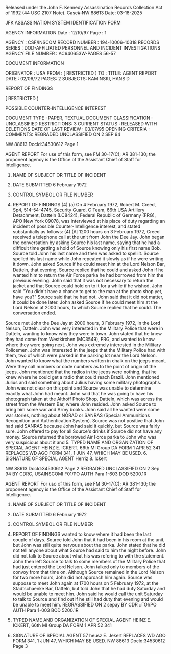 Released under the John F. Kennedy
Assassination Records Collection Act of
1992 (44 USC 2107 Note). Case#:NW
88613 Date: 03-18-2025

JFK ASSASSINATION SYSTEM
IDENTIFICATION FORM

AGENCY INFORMATION
Date : 12/10/97
Page : 1

AGENCY : CSF/INSCOM
RECORD NUMBER : 194-10006-10318
RECORDS SERIES : DOD-AFFILIATED PERSONNEL AND INCIDENT INVESTIGATIONS
AGENCY FILE NUMBER : AC640653W-PAGES 56-57

DOCUMENT INFORMATION

ORIGINATOR : USA
FROM : [ RESTRICTED )
TO :
TITLE: AGENT REPORT
DATE : 02/06/72
PAGES: 2
SUBJECTS: KAMINSKI, HANS D

REPORT OF FINDINGS

[ RESTRICTED )

POSSIBLE COUNTER-INTELLIGENCE INTEREST

DOCUMENT TYPE : PAPER, TEXTUAL DOCUMENT
CLASSIFICATION : UNCLASSIFIED
RESTRICTIONS: 3
CURRENT STATUS : RELEASED WITH DELETIONS
DATE OF LAST REVIEW : 03/07/95
OPENING CRITERIA :
COMMENTS: REGRADED UNCLASSIFIED ON 2 SEP 94

NW 88613 Docld:34530612 Page 1

AGENT REPORT
For use of this form, see FM 30-17(C); AR 381-130; the proponent agency is the Office of the Assistant Chief of Staff for Intelligence.
1. NAME OF SUBJECT OR TITLE OF INCIDENT
2. DATE SUBMITTED
6 February 1972
3. CONTROL SYMBOL OR FILE NUMBER

4. REPORT OF FINDINGS
(4)
(a) On 4 February 1972, Robert M. Creed, Sp4, 514-54-4745, Security
Guard, C Team, 66th USA Artillery Detachment, Datteln (LC8424), Federal
Republic of Germany (FRG), APO New York 09078, was interviewed at his place
of duty regarding an incident of possible Counter-Intelligence interest,
and stated substantially as follows:
(4)
(At 1200 hours on 3 February 1972, Creed received a telephone call
at the unit from John the Dee Jay. John began the conversation by asking
Source his last name, saying that he had a difficult time getting a hold of
Source knowing only his first name Bob. Source told John his last name and
then was asked to spelliit. Source spelled his last name while John repeated
it slowly as if he were writing it down. John asked Source if he could meet
him at the Lord Nelson Bar, Datteln, that evening. Source replied that he
could and asked John if he wanted him to return the Air Force parka he had
borrowed from him the previous evening. John said that it was not necessary
to return the jacket and that Source could hold on to it for a while if he
wished. John said "You didn't have a chance to get to the man at the photo
shop yet, have you?" Source said that he had not. John said that it did not
matter, it could be done later. John asked Source if he could meet him at
the Lord Nelson at 2000 hours, to which Source replied that he could. The
conversation ended.

Source met John the Dee Jay at 2000 hours, 3 February 1972,
in the Lord Nelson, Datteln. John was very interested in the Military
Police that were in Datteln, wanting to know why they were in town. John
stated that he knew they had come from Westkirchen (MC3549), FRG, and wanted
to know where they were going next. John was extremely interested in the
Military Policemen. John was interested in the jeeps that the Military Police
had with them, two of which were parked in the parking lot near the Lord
Nelson. John wanted to know what the numbers written in chalk on the jeeps
meant. Were they call numbers or code numbers as to the point of origin of
the jeeps. John mentioned that the radios in the jeeps were nothing, that
he knew where he could get a radio that could reach Brazil. John mentioned
Julius and said something about Julius having some military photographs.
John was not clear on this point and Source was unable to determine exactly
what John had meant. John said that he was going to have his photograph
taken at the Althoff Photo Shop, Datteln, which was acress the street from
the Western Bar, where John resided. John asked Source to bring him some
war and Army books. John said all he wanted were some war stories, nothing
about NORAD or SANRAS (Special Ammunitions Recognition and Authentication
System). Source was not positive that John had said SANRAS because John
had said it quickly, but Source was fairly sure. John offered to pay for
all Source's drinks if Source did not have any money. Source returned
the borrowed Air Force parka to John who was very suspicious about it and
5. TYPED NAME AND ORGANIZATION OF SPECIAL AGENT
HEINZ E. ICKERT, 66th MI Group
DA
FORM
1 APR 52
341
REPLACES WD AGO FORM 341, 1 JUN 47, WHICH MAY BE USED.
6. SIGNATURE OF SPECIAL AGENT
Herriz 8. Ickert

NW 88613 Docld:34530612 Page 2
REGRADED UNCLASSIFIED
ON 2 Sep 94
BY CDRC, USAINSCOMI
F01/PO
AUTH Para 1-603 DOD 5200.1R

AGENT REPORT
For uso of this form, see FM 30-17(C); AR 381-130; the proponent agency is the Office of the Assistant Chief of Staff for Intelligence.
1. NAME OF SUBJECT OR TITLE OF INCIDENT
2. DATE SUBMITTED
6 February 1972
3. CONTROL SYMBOL OR FILE NUMBER

4. REPORT OF FINDINGS
wanted to know where it had been the last couple of days. Source told John
that it had been in his room at the unit, but John was still quite nervous
about the parka. John stated that he did not tell anyone about what Source
had said to him the night before. John did not talk to Source about what
his was refering to with the statement. John then left Source to talk to
some members of the Military Police that had just entered the Lord Nelson.
John talked only to members of the convoy from that time on. Although Source
remained in the Lord Nelson for two more hours, John did not approach him
again. Source was suppose to meet John again at 1700 hours on 5 February
1972, at the Stadtschaenke Bar, Datteln, but told John that he had duty
Saturday and would be unable to meet him. John said he would call the
unit Saturday to talk to Source and find out if he still had duty that
evening and would be unable to meet him.
REGRASSIFIED
ON 2 sepay
BY CDR
::ΓΟΙ/ΡΟ
AUTH Para 1-003 BOD 5200.1R

5. TYPED NAME AND ORGANIZATION OF SPECIAL AGENT
HEINZ E. ICKERT, 66th MI Group
DA
FORM
1 APR 52
341
6. SIGNATURE OF SPECIAL AGENT
57
heusz E. Jekert
REPLACES WD AGO FORM 341, 1 JUN 47, WHICH MAY BE USED.
NW 88613 Docld:34530612 Page 3
